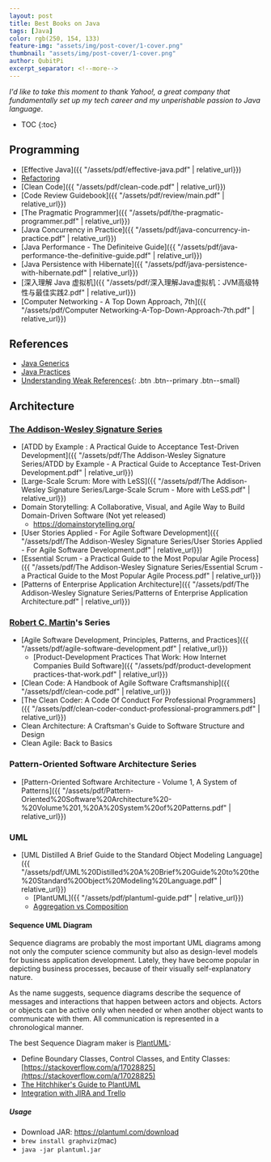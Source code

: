 ```yaml
---
layout: post
title: Best Books on Java
tags: [Java]
color: rgb(250, 154, 133)
feature-img: "assets/img/post-cover/1-cover.png"
thumbnail: "assets/img/post-cover/1-cover.png"
author: QubitPi
excerpt_separator: <!--more-->
---
```


*I'd like to take this moment to thank Yahoo!, a great company that fundamentally set up my tech career and my
unperishable passion to Java language*.

<!--more-->

* TOC
{:toc}

## Programming

* [Effective Java]({{ "/assets/pdf/effective-java.pdf" | relative_url}})
* [Refactoring](https://www.refactoring.com/)
* [Clean Code]({{ "/assets/pdf/clean-code.pdf" | relative_url}})
* [Code Review Guidebook]({{ "/assets/pdf/review/main.pdf" | relative_url}})
* [The Pragmatic Programmer]({{ "/assets/pdf/the-pragmatic-programmer.pdf" | relative_url}})
* [Java Concurrency in Practice]({{ "/assets/pdf/java-concurrency-in-practice.pdf" | relative_url}})
* [Java Performance - The Definiteive Guide]({{ "/assets/pdf/java-performance-the-definitive-guide.pdf" | relative_url}})
* [Java Persistence with Hibernate]({{ "/assets/pdf/java-persistence-with-hibernate.pdf" | relative_url}})
* [深入理解 Java 虚拟机]({{ "/assets/pdf/深入理解Java虚拟机：JVM高级特性与最佳实践2.pdf" | relative_url}})
* [Computer Networking - A Top Down Approach, 7th]({{ "/assets/pdf/Computer Networking-A-Top-Down-Approach-7th.pdf" | relative_url}})

## References

* [Java Generics](http://www.angelikalanger.com/GenericsFAQ/JavaGenericsFAQ.html)
* [Java Practices](http://www.javapractices.com/home/HomeAction.do)
* [Understanding Weak References](https://web.archive.org/web/20061130103858/http://weblogs.java.net/blog/enicholas/archive/2006/05/understanding_w.html){: .btn .btn--primary .btn--small}

## Architecture

### [The Addison-Wesley Signature Series](https://www.thriftbooks.com/series/the-addison-wesley-signature-series/92687/)

* [ATDD by Example : A Practical Guide to Acceptance Test-Driven Development]({{ "/assets/pdf/The Addison-Wesley Signature Series/ATDD by Example - A Practical Guide to Acceptance Test-Driven Development.pdf" | relative_url}})
* [Large-Scale Scrum: More with LeSS]({{ "/assets/pdf/The Addison-Wesley Signature Series/Large-Scale Scrum - More with LeSS.pdf" | relative_url}})
* Domain Storytelling: A Collaborative, Visual, and Agile Way to Build Domain-Driven Software (Not yet released)
  - https://domainstorytelling.org/
* [User Stories Applied - For Agile Software Development]({{ "/assets/pdf/The Addison-Wesley Signature Series/User Stories Applied - For Agile Software Development.pdf" | relative_url}})
* [Essential Scrum - a Practical Guide to the Most Popular Agile Process]({{ "/assets/pdf/The Addison-Wesley Signature Series/Essential Scrum - a Practical Guide to the Most Popular Agile Process.pdf" | relative_url}})
* [Patterns of Enterprise Application Architecture]({{ "/assets/pdf/The Addison-Wesley Signature Series/Patterns of Enterprise Application Architecture.pdf" | relative_url}})

### [Robert C. Martin](http://cleancoder.com/products)'s Series

* [Agile Software Development, Principles, Patterns, and Practices]({{ "/assets/pdf/agile-software-development.pdf" | relative_url}})
    - [Product-Development Practices That Work: How Internet Companies Build Software]({{ "/assets/pdf/product-development practices-that-work.pdf" | relative_url}})
* [Clean Code: A Handbook of Agile Software Craftsmanship]({{ "/assets/pdf/clean-code.pdf" | relative_url}})
* [The Clean Coder: A Code Of Conduct For Professional Programmers]({{ "/assets/pdf/clean-coder-conduct-professional-programmers.pdf" | relative_url}})
* Clean Architecture: A Craftsman's Guide to Software Structure and Design
* Clean Agile: Back to Basics

### Pattern-Oriented Software Architecture Series

* [Pattern-Oriented Software Architecture - Volume 1, A System of Patterns]({{ "/assets/pdf/Pattern-Oriented%20Software%20Architecture%20-%20Volume%201,%20A%20System%20of%20Patterns.pdf" | relative_url}})

### UML

* [UML Distilled A Brief Guide to the Standard Object Modeling Language]({{ "/assets/pdf/UML%20Distilled%20A%20Brief%20Guide%20to%20the%20Standard%20Object%20Modeling%20Language.pdf" | relative_url}})
    - [PlantUML]({{ "/assets/pdf/plantuml-guide.pdf" | relative_url}})
    - [Aggregation vs Composition](https://softwareengineering.stackexchange.com/a/61527)

#### Sequence UML Diagram

Sequence diagrams are probably the most important UML diagrams among not only the computer science community but also as
design-level models for business application development. Lately, they have become popular in depicting business
processes, because of their visually self-explanatory nature.

As the name suggests, sequence diagrams describe the sequence of messages and interactions that happen between actors
and objects. Actors or objects can be active only when needed or when another object wants to communicate with them. All
communication is represented in a chronological manner.

The best Sequence Diagram maker is [PlantUML](https://plantuml.com/):

* Define Boundary Classes, Control Classes, and Entity Classes:
  [https://stackoverflow.com/a/17028825](https://stackoverflow.com/a/17028825)
* [The Hitchhiker's Guide to PlantUML](https://crashedmind.github.io/PlantUMLHitchhikersGuide/index.html)
* [Integration with JIRA and Trello](https://drawio-app.com/uml-class-diagrams-in-draw-io/)

##### Usage

* Download JAR: https://plantuml.com/download
* `brew install graphviz`(mac)
* `java -jar plantuml.jar`
